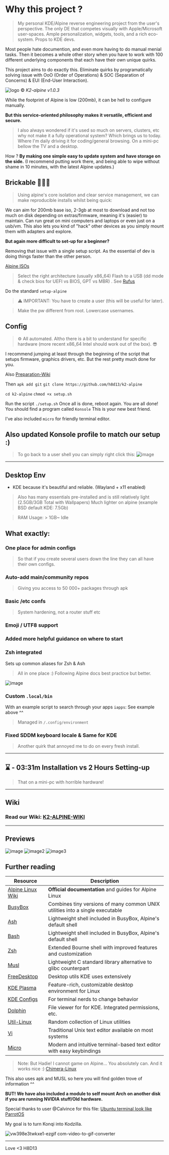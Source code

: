 # Why this project ? 

> My personal KDE/Alpine reverse engineering project from the user's perspective. The only DE that competes visually with Apple/Microsoft user-spaces. 
> Ample personalization, widgets, tools, and a rich eco-system. Props to KDE devs.

Most people hate documention, and even more having to do manual menial tasks. 
Then it becomes a whole other story when you have to work with 100 different underlying components that each have their own unique quirks.

This project aims to do exactly this. Eliminate quirks by programatically solving issue with OoO (Order of Operations) & SOC (Separation of Concerns) & EUI (End-User Interaction). 

![logo](https://github.com/user-attachments/assets/b4fa123f-f38b-4361-81b8-febd5c77fcd3)  © _K2-alpine v1.0.3_

While the footprint of Alpine is low (200mb), it can be hell to configure manually.

**But this service-oriented philosophy makes it versatile, efficient and secure.**

> I also always wondered if it's used so much on servers, clusters, etc why not make it a fully operational system?
> Which brings us to today. Where I'm daily driving it for coding/general browsing.
On a mini-pc bellow the TV and a desktop.

How ?
**By making one simple easy to update system and have storage on the side.**
(I recommend putting work there, and being able to wipe without shame in 10 minutes, with the latest Alpine updates.)

## Brickable 🧱🔧👷

> Using alpine's core isolation and clear service management, we can make reproducible installs whilst being quick:

We can aim for 200mb base iso, 2-3gb at most to download and not too much on disk depending on extras/firmware, meaning it's (easier) to maintain. Can run great on mini computers and laptops or even just on a usb/vm.
This also lets you kind of "hack" other devices as you simply mount them with adapters and explore. 

**But again more difficult to set-up for a beginner?**

Removing that issue with a single setup script.
As the essential of dev is doing things faster than the other person.

[Alpine ISOs](https://www.alpinelinux.org/downloads/) 
> Select the right architecture (usually x86_64)
> Flash to a USB (dd mode & check bios for UEFI vs BIOS, GPT vs MBR) . See [Rufus](https://rufus.ie/en/)

Do the standard `setup-alpine` 
> ⚠️ IMPORTANT: You have to create a user (this will be useful for later).

> Make the pw different from root. Lowercase usernames.

## Config 
> ⚙ All automated. Altho there is a bit to understand for specific hardware (more recent x86_64 Intel should work out of the box). 😎

I recommend jumping at least through the beginning of the script that setups firmware, graphics drivers, etc. 
But the rest pretty much done for you. 

Also [Preparation-Wiki](https://github.com/h8d13/k2-alpine/wiki/1.-Preperation.)

Then `apk add git`
`git clone https://github.com/h8d13/k2-alpine`

`cd k2-alpine`
`chmod +x setup.sh`

Run the script `./setup.sh`
Once all is done, reboot again. You are all done! 
You should find a program called `Konsole` This is your new best friend. 

I've also included `micro` for friendly terminal editor. 

## Also updated Konsole profile to match our setup :) 
> To go back to a user shell you can simply right click this:
![image](https://github.com/user-attachments/assets/77d64ab3-5f74-47e9-885b-d086a4ca77ee)

---

## Desktop Env 

- KDE because it's beautiful and reliable. (Wayland + x11 enabled)
> Also has many essentials pre-installed and is still relatively light (2.5GB/3GB Total with Wallpapers)
> Much lighter on alpine (example BSD default KDE: 7.5Gb)

> RAM Usage: > 1GB~ Idle

## What exactly: 

### One place for admin configs
> So that if you create several users down the line they can all have their own configs. 

### Auto-add main/community repos
> Giving you access to 50 000+ packages through apk 

### Basic /etc confs 
> System hardening, not a router stuff etc

### Emoji / UTF8 support

### Added more helpful guidance on where to start

### Zsh integrated
Sets up common aliases for Zsh & Ash 
> All in one place :) Following Alpine docs best practice but better.

![image](https://github.com/user-attachments/assets/15c3e523-59ac-4000-80ee-ff0a199245e3)

### Custom `.local/bin`
With an example script to search through your apps `iapps`: See example above ^^ 
> Managed in `/.config/environment`

### Fixed SDDM keyboard locale & Same for KDE 
> Another quirk that annoyed me to do on every fresh install. 

---

## ⌛ -  03:31m Installation vs 2 Hours Setting-up
> That on a mini-pc with horrible hardware!

----

## Wiki

### Read our Wiki: [K2-ALPINE-WIKI](https://github.com/h8d13/k2-alpine/wiki)

----

## Previews
![image](https://github.com/user-attachments/assets/c40f0701-6b63-4faf-9249-f075397fef24)
![image2](https://github.com/user-attachments/assets/f0e66b6c-1c18-4952-9bad-b8c711f903e4)
![image3](https://github.com/user-attachments/assets/3c2bd76a-2004-466c-9eb8-bea41387a48f)

## Further reading

| Resource | Description |
|----------|-------------|
| [Alpine Linux Wiki](https://wiki.alpinelinux.org/wiki/Main_Page) | **Official documentation** and guides for Alpine Linux |
| [BusyBox](https://www.busybox.net/) | Combines tiny versions of many common UNIX utilities into a single executable |
| [Ash](https://linux.die.net/man/1/ash) | Lightweight shell included in BusyBox, Alpine's default shell |
| [Bash](https://www.gnu.org/software/bash/manual/bash.html) | Lightweight shell included in BusyBox, Alpine's default shell |
| [Zsh](https://github.com/zsh-users/zsh) | Extended Bourne shell with improved features and customization |
| [Musl](https://musl.libc.org/) | Lightweight C standard library alternative to glibc counterpart |
| [FreeDesktop](https://gitlab.freedesktop.org) | Desktop utils KDE uses extensively  |
| [KDE Plasma](https://kde.org/plasma-desktop/) | Feature-rich, customizable desktop environment for Linux |
| [KDE Configs](https://github.com/shalva97/kde-configuration-files) | For terminal nerds to change behavior |
| [Dolphin](https://userbase.kde.org/Dolphin) | File viewer for for KDE. Integrated permissions, etc. |
| [Util-Linux](https://github.com/util-linux/util-linux) | Random collection of Linux utilities |
| [Vi](https://docs.rockylinux.org/books/admin_guide/05-vi/) | Traditional Unix text editor available on most systems |
| [Micro](https://github.com/zyedidia/micro) | Modern and intuitive terminal-based text editor with easy keybindings |


> Note: But Hadie! I cannot game on Alpine... You absolutely can. And it works nice :) 
[Chimera-Linux](https://chimera-linux.org/docs/configuration/flatpak)

This also uses apk and MUSL so here you will find golden trove of information ^^

**BUT! We have also included a module to self mount Arch on another disk if you are running NVIDIA stuff/Old hardware.**

Special thanks to user @Calvince for this file:
[Ubuntu terminal look like ParrotOS](https://gist.github.com/calvince/b4f1a321369ade869789d99a2604670f)


My goal is to turn Konqi into Kodzilla.

![vw398e3twkxe1-ezgif com-video-to-gif-converter](https://github.com/user-attachments/assets/a8912369-a8cc-49be-af79-80994e8d2ab6)


---
Love <3 H8D13
